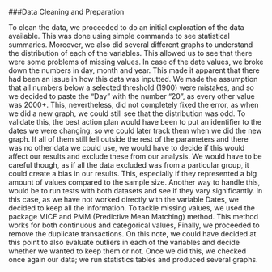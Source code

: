###Data Cleaning and Preparation


To clean the data, we proceeded to do an initial exploration of the data available. This was done using simple commands to see statistical summaries. Moreover, we also did several different graphs to understand the distribution of each of the variables.
This allowed us to see that there were some problems of missing values. In case of the date values, we broke down the numbers in day, month and year. This made it apparent that there had been an issue in how this data was inputted. We made the assumption that all numbers below a selected threshold (1900) were mistakes, and so we decided to paste the “Day” with the number “20”, as every other value was 2000+. This, nevertheless, did not completely fixed the error, as when we did a new graph, we could still see that the distribution was odd. To validate this, the best action plan would have been to put an identifier to the dates we were changing, so we could later track them when we did the new graph. If all of them still fell outside the rest of the parameters and there was no other data we could use, we would have to decide if this would affect our results and exclude these from our analysis. We would have to be careful though, as if all the data excluded was from a particular group, it could create a bias in our results. This, especially if they represented a big amount of values compared to the sample size. Another way to handle this, would be to run tests with both datasets and see if they vary significantly. In this case, as we have not worked directly with the variable Dates, we decided to keep all the information. 
To tackle missing values, we used the package MICE and PMM (Predictive Mean Matching) method. This method works for both continuous and categorical values, 
Finally, we proceeded to remove the duplicate transactions. 
On this note, we could have decided at this point to also evaluate outliers in each of the variables and decide whether we wanted to keep them or not. 
Once we did this, we checked once again our data; we run statistics tables and produced several graphs.
